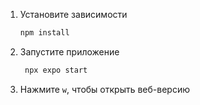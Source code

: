 1. Установите зависимости
   ```bash
   npm install
   ```

2. Запустите приложение

   ```bash
    npx expo start
   ```

3. Нажмите ```w```, чтобы открыть веб-версию
